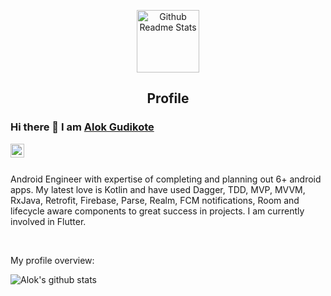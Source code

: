 <p align="center">
 <img width="100px" src="https://res.cloudinary.com/anuraghazra/image/upload/v1594908242/logo_ccswme.svg" align="center" alt="Github Readme Stats" />
 <h2 align="center">Profile</h2>
</p>

### Hi there 👋 I am [Alok Gudikote](https://www.practicecode.dev/p/about-me.html)

<a href="https://www.linkedin.com/in/alokgudikote/">
  <img align="left" alt="Alok's LinkdeIN" width="22px" src="https://cdn.jsdelivr.net/npm/simple-icons@v3/icons/linkedin.svg" />
</a>
<br />
<br />


<!--
**ApurvShah007/ApurvShah007** is a ✨ _special_ ✨ repository because its `README.md` (this file) appears on your GitHub profile.
-->

<div>
 <p>

Android Engineer with expertise of completing and planning out 6+ android apps. My latest love is Kotlin and have used Dagger, TDD, MVP, MVVM, RxJava, Retrofit, Firebase, Parse, Realm, FCM notifications, Room and lifecycle aware components to great success in projects. I am currently involved in Flutter.

</h4>
</div>

<br />

<div><p>My profile overview: </p></div>

![Alok's github stats](https://github-readme-stats.vercel.app/api?username=alokomkar&show_icons=true)
<br />
<br />
